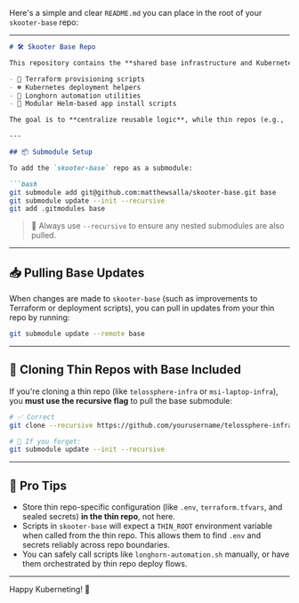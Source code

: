 Here's a simple and clear `README.md` you can place in the root of your `skooter-base` repo:

---

```markdown
# 🛠️ Skooter Base Repo

This repository contains the **shared base infrastructure and Kubernetes tooling** for use across multiple thin repositories. It is designed to be consumed as a **Git submodule** and includes:

- 🐳 Terraform provisioning scripts  
- ☸️ Kubernetes deployment helpers  
- 💾 Longhorn automation utilities  
- 🧩 Modular Helm-based app install scripts

The goal is to **centralize reusable logic**, while thin repos (e.g., `telossphere-infra`, `msi-laptop-infra`) handle environment-specific overrides like `values.yaml`, secrets, domain names, and organizational logic.

---

## 📦 Submodule Setup

To add the `skooter-base` repo as a submodule:

```bash
git submodule add git@github.com:matthewsalla/skooter-base.git base
git submodule update --init --recursive
git add .gitmodules base
```

> 🔁 Always use `--recursive` to ensure any nested submodules are also pulled.

---

## 📥 Pulling Base Updates

When changes are made to `skooter-base` (such as improvements to Terraform or deployment scripts), you can pull in updates from your thin repo by running:

```bash
git submodule update --remote base
```

---

## 🚀 Cloning Thin Repos with Base Included

If you're cloning a thin repo (like `telossphere-infra` or `msi-laptop-infra`), you **must use the recursive flag** to pull the base submodule:

```bash
# ✅ Correct
git clone --recursive https://github.com/yourusername/telossphere-infra.git

# 🛑 If you forget:
git submodule update --init --recursive
```

---

## 🧠 Pro Tips

- Store thin repo-specific configuration (like `.env`, `terraform.tfvars`, and sealed secrets) **in the thin repo**, not here.
- Scripts in `skooter-base` will expect a `THIN_ROOT` environment variable when called from the thin repo. This allows them to find `.env` and secrets reliably across repo boundaries.
- You can safely call scripts like `longhorn-automation.sh` manually, or have them orchestrated by thin repo deploy flows.

---

Happy Kuberneting! 🚀
